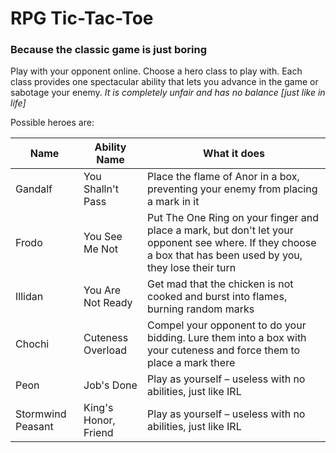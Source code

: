 # RPG Tic-Tac-Toe
### Because the classic game is just boring

Play with your opponent online.
Choose a hero class to play with. Each class provides one spectacular ability that lets you advance in the game or sabotage your enemy.
*It is completely unfair and has no balance [just like in life]*

Possible heroes are:

| Name               | Ability Name         | What it does                                                                                                         |
|--------------------|---------------------|---------------------------------------------------------------------------------------------------------------------|
| Gandalf            | You Shalln't Pass   | Place the flame of Anor in a box, preventing your enemy from placing a mark in it                                    |
| Frodo              | You See Me Not      | Put The One Ring on your finger and place a mark, but don't let your opponent see where. If they choose a box that has been used by you, they lose their turn |
| Illidan            | You Are Not Ready   | Get mad that the chicken is not cooked and burst into flames, burning random marks                                   |
| Chochi             | Cuteness Overload   | Compel your opponent to do your bidding. Lure them into a box with your cuteness and force them to place a mark there|
| Peon               | Job's Done          | Play as yourself – useless with no abilities, just like IRL                                                          |
| Stormwind Peasant  | King's Honor, Friend| Play as yourself – useless with no abilities, just like IRL                                                          |
